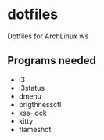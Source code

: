 # dotfiles
Dotfiles for ArchLinux ws

## Programs needed
* i3
* i3status
* dmenu
* brigthnessctl
* xss-lock
* kitty
* flameshot
